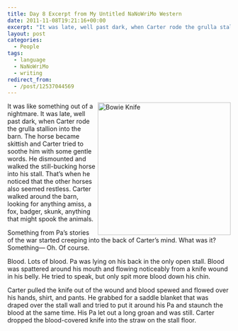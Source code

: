 ```yaml
---
title: Day 8 Excerpt from My Untitled NaNoWriMo Western
date: 2011-11-08T19:21:16+00:00
excerpt: "It was late, well past dark, when Carter rode the grulla stallion into the barn. The horse became skittish and Carter tried to soothe him with some gentle words."
layout: post
categories:
  - People
tags:
  - language
  - NaNoWriMo
  - writing
redirect_from:
  - /post/12537044569
---
```

<img width="300" alt="Bowie Knife" src="https://cdn.craigmcn.ca/img/bowie-dark-rider.jpg" align="right" />

It was like something out of a nightmare. It was late, well past dark, when Carter rode the grulla stallion into the barn. The horse became skittish and Carter tried to soothe him with some gentle words. He dismounted and walked the still-bucking horse into his stall. That’s when he noticed that the other horses also seemed restless. Carter walked around the barn, looking for anything amiss, a fox, badger, skunk, anything that might spook the animals.

Something from Pa’s stories of the war started creeping into the back of Carter’s mind. What was it? Something— Oh. Of course.

Blood. Lots of blood. Pa was lying on his back in the only open stall. Blood was spattered around his mouth and flowing noticeably from a knife wound in his belly. He tried to speak, but only spit more blood down his chin.

Carter pulled the knife out of the wound and blood spewed and flowed over his hands, shirt, and pants. He grabbed for a saddle blanket that was draped over the stall wall and tried to put it around his Pa and staunch the blood at the same time. His Pa let out a long groan and was still. Carter dropped the blood-covered knife into the straw on the stall floor.